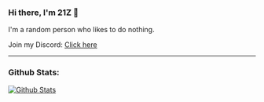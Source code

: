 ### Hi there, I'm 21Z 👋

I'm a random person who likes to do nothing.

Join my Discord: [Click here](https://discord.gg/aMrNUfJZWJ)

---

### Github Stats:
  
  [![Github Stats](https://github-readme-stats.vercel.app/api?username=21Z&theme=tokyonight&show_icons=true&hide_border=true)](https://bit.ly/21Z-github)<br>
  
[discord]: https://dsc.gg/21z
[instagram]: https://instagram.com/xhamdan.x
[nodejs]: https://nodejs.org/
